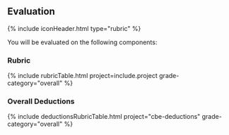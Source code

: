 <a id="evaluation"></a>
## Evaluation
{% include iconHeader.html type="rubric" %}


You will be evaluated on the following components:

### Rubric
{% include rubricTable.html project=include.project grade-category="overall" %} 

### Overall Deductions
{% include deductionsRubricTable.html project="cbe-deductions" grade-category="overall" %} 

